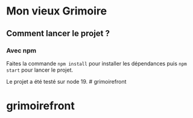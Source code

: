 # Mon vieux Grimoire


## Comment lancer le projet ? 

### Avec npm

Faites la commande `npm install` pour installer les dépendances puis `npm start` pour lancer le projet. 

Le projet a été testé sur node 19. # grimoirefront
# grimoirefront
